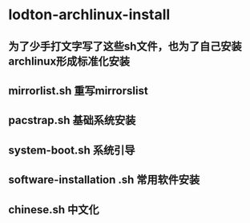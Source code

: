 # lodton-archlinux-install

## 为了少手打文字写了这些sh文件，也为了自己安装archlinux形成标准化安装
## mirrorlist.sh    重写mirrorslist
## pacstrap.sh      基础系统安装
## system-boot.sh    系统引导
## software-installation .sh    常用软件安装
## chinese.sh    中文化
